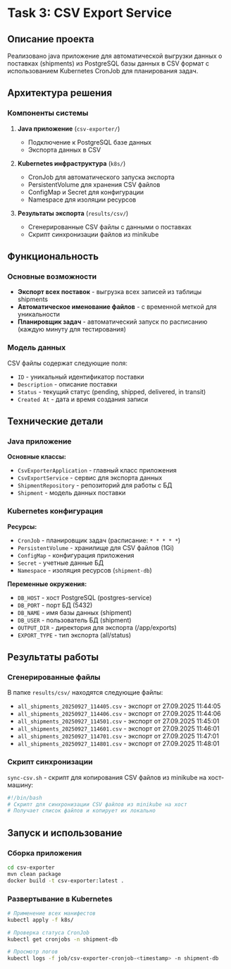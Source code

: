 # Task 3: CSV Export Service

## Описание проекта

Реализовано java приложение для автоматической выгрузки данных о поставках (shipments) из PostgreSQL базы данных в CSV формат с использованием Kubernetes CronJob для планирования задач.

## Архитектура решения

### Компоненты системы

1. **Java приложение** (`csv-exporter/`)
   - Подключение к PostgreSQL базе данных
   - Экспорта данных в CSV

2. **Kubernetes инфраструктура** (`k8s/`)
   - CronJob для автоматического запуска экспорта
   - PersistentVolume для хранения CSV файлов
   - ConfigMap и Secret для конфигурации
   - Namespace для изоляции ресурсов

3. **Результаты экспорта** (`results/csv/`)
   - Сгенерированные CSV файлы с данными о поставках
   - Скрипт синхронизации файлов из minikube

## Функциональность

### Основные возможности

- **Экспорт всех поставок** - выгрузка всех записей из таблицы shipments
- **Автоматическое именование файлов** - с временной меткой для уникальности
- **Планировщик задач** - автоматический запуск по расписанию (каждую минуту для тестирования)

### Модель данных

CSV файлы содержат следующие поля:
- `ID` - уникальный идентификатор поставки
- `Description` - описание поставки
- `Status` - текущий статус (pending, shipped, delivered, in transit)
- `Created At` - дата и время создания записи

## Технические детали

### Java приложение

**Основные классы:**
- `CsvExporterApplication` - главный класс приложения
- `CsvExportService` - сервис для экспорта данных
- `ShipmentRepository` - репозиторий для работы с БД
- `Shipment` - модель данных поставки

### Kubernetes конфигурация

**Ресурсы:**
- `CronJob` - планировщик задач (расписание: `* * * * *`)
- `PersistentVolume` - хранилище для CSV файлов (1Gi)
- `ConfigMap` - конфигурация приложения
- `Secret` - учетные данные БД
- `Namespace` - изоляция ресурсов (`shipment-db`)

**Переменные окружения:**
- `DB_HOST` - хост PostgreSQL (postgres-service)
- `DB_PORT` - порт БД (5432)
- `DB_NAME` - имя базы данных (shipment)
- `DB_USER` - пользователь БД (shipment)
- `OUTPUT_DIR` - директория для экспорта (/app/exports)
- `EXPORT_TYPE` - тип экспорта (all/status)

## Результаты работы

### Сгенерированные файлы

В папке `results/csv/` находятся следующие файлы:
- `all_shipments_20250927_114405.csv` - экспорт от 27.09.2025 11:44:05
- `all_shipments_20250927_114406.csv` - экспорт от 27.09.2025 11:44:06
- `all_shipments_20250927_114501.csv` - экспорт от 27.09.2025 11:45:01
- `all_shipments_20250927_114601.csv` - экспорт от 27.09.2025 11:46:01
- `all_shipments_20250927_114701.csv` - экспорт от 27.09.2025 11:47:01
- `all_shipments_20250927_114801.csv` - экспорт от 27.09.2025 11:48:01

### Скрипт синхронизации

`sync-csv.sh` - скрипт для копирования CSV файлов из minikube на хост-машину:
```bash
#!/bin/bash
# Скрипт для синхронизации CSV файлов из minikube на хост
# Получает список файлов и копирует их локально
```

## Запуск и использование

### Сборка приложения
```bash
cd csv-exporter
mvn clean package
docker build -t csv-exporter:latest .
```

### Развертывание в Kubernetes
```bash
# Применение всех манифестов
kubectl apply -f k8s/

# Проверка статуса CronJob
kubectl get cronjobs -n shipment-db

# Просмотр логов
kubectl logs -f job/csv-exporter-cronjob-<timestamp> -n shipment-db
```
